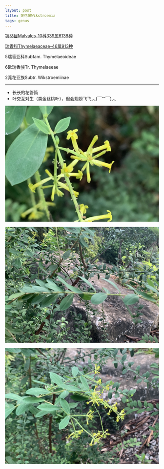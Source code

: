 ```yaml
---
layout: post
title: 荛花属Wikstroemia
tags: genus    
---
```


[锦葵目Malvales-10科339属6138种](https://ganlu1994.github.io/43锦葵目Malvales/)

[瑞香科Thymelaeaceae-46属913种](https://ganlu1994.github.io/247瑞香科Thymelaeaceae/)

5瑞香亚科Subfam. Thymelaeoideae

6欧瑞香族Tr. Thymelaeeae

2荛花亚族Subtr. Wikstroemiinae

---

* 长长的花管筒
* 叶交互对生（类金丝桃叶），但会翅膀飞飞︿(￣︶￣)︿


![](/img/2020-09-03-184504_IMG_9710.jpeg)

![](/img/2020-09-03-184511_IMG_9711.jpeg)

![](/img/2020-09-03-184455_IMG_9709.jpeg)